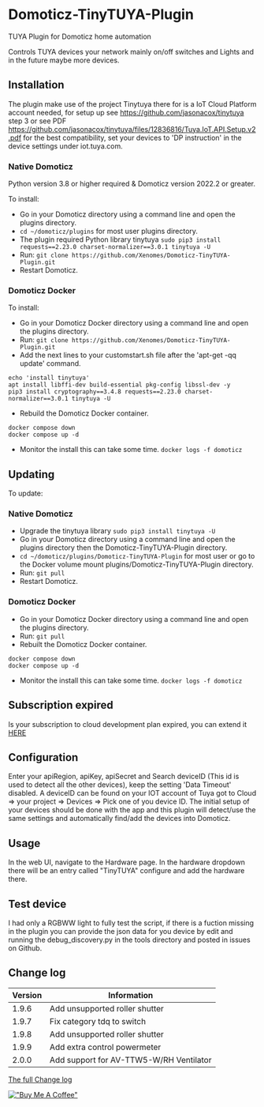 # Domoticz-TinyTUYA-Plugin
TUYA Plugin for Domoticz home automation

Controls TUYA devices your network mainly on/off switches and Lights and in the future maybe more devices.

## Installation

The plugin make use of the project Tinytuya there for is a IoT Cloud Platform account needed, for setup up see https://github.com/jasonacox/tinytuya step 3 or see PDF https://github.com/jasonacox/tinytuya/files/12836816/Tuya.IoT.API.Setup.v2.pdf
for the best compatibility, set your devices to 'DP instruction' in the device settings under iot.tuya.com.

### Native Domoticz
Python version 3.8 or higher required & Domoticz version 2022.2 or greater.

To install:
* Go in your Domoticz directory using a command line and open the plugins directory.
* ```cd ~/domoticz/plugins``` for most user plugins directory.
* The plugin required Python library tinytuya ```sudo pip3 install requests==2.23.0 charset-normalizer==3.0.1 tinytuya -U```
* Run: ```git clone https://github.com/Xenomes/Domoticz-TinyTUYA-Plugin.git```
* Restart Domoticz.

### Domoticz Docker
To install:
* Go in your Domoticz Docker directory using a command line and open the plugins directory.
* Run: ```git clone https://github.com/Xenomes/Domoticz-TinyTUYA-Plugin.git```
* Add the next lines to your customstart.sh file after the 'apt-get -qq update' command.
```
echo 'install tinytuya'
apt install libffi-dev build-essential pkg-config libssl-dev -y
pip3 install cryptography==3.4.8 requests==2.23.0 charset-normalizer==3.0.1 tinytuya -U
```
* Rebuild the Domoticz Docker container.
```
docker compose down
docker compose up -d
```
* Monitor the install this can take some time. ```docker logs -f domoticz```

## Updating
To update:
### Native Domoticz
* Upgrade the tinytuya library ```sudo pip3 install tinytuya -U```
* Go in your Domoticz directory using a command line and open the plugins directory then the Domoticz-TinyTUYA-Plugin directory.
* ```cd ~/domoticz/plugins/Domoticz-TinyTUYA-Plugin``` for most user or go to the Docker volume mount plugins/Domoticz-TinyTUYA-Plugin directory.
* Run: ```git pull```
* Restart Domoticz.

### Domoticz Docker
* Go in your Domoticz Docker directory using a command line and open the plugins directory.
* Run: ```git pull```
* Rebuilt the Domoticz Docker container.
```
docker compose down
docker compose up -d
```
* Monitor the install this can take some time. ```docker logs -f domoticz```

## Subscription expired
Is your subscription to cloud development plan expired, you can extend it <a href="https://iot.tuya.com/cloud/products/apply-extension"> HERE</a><br/>

## Configuration

Enter your apiRegion, apiKey, apiSecret and Search deviceID (This id is used to detect all the other devices), keep the setting 'Data Timeout' disabled.
A deviceID can be found on your IOT account of Tuya got to Cloud => your project => Devices => Pick one of you device ID.
The initial setup of your devices should be done with the app and this plugin will detect/use the same settings and automatically find/add the devices into Domoticz.

## Usage

In the web UI, navigate to the Hardware page. In the hardware dropdown there will be an entry called "TinyTUYA" configure and add the hardware there.

## Test device

I had only a RGBWW light to fully test the script, if there is a fuction missing in the plugin you can provide the json data for you device by edit and running the debug_discovery.py in the tools directory and posted in issues on Github.

## Change log

| Version | Information|
| ----- | ---------- |
| 1.9.6 | Add unsupported roller shutter |
| 1.9.7 | Fix category tdq to switch |
| 1.9.8 | Add unsupported roller shutter |
| 1.9.9 | Add extra control powermeter |
| 2.0.0 | Add support for AV-TTW5-W/RH Ventilator |

 [The full Change log](CHANGELOG.md)

[!["Buy Me A Coffee"](https://www.buymeacoffee.com/assets/img/custom_images/orange_img.png)](https://www.buymeacoffee.com/xenomes)
